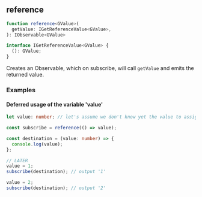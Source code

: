 ## reference

```ts
function reference<GValue>(
  getValue: IGetReferenceValue<GValue>,
): IObservable<GValue>
```

```ts
interface IGetReferenceValue<GValue> {
  (): GValue;
}
```

Creates an Observable, which on subscribe, will call `getValue` and emits the returned value.

### Examples

#### Deferred usage of the variable 'value'

```ts
let value: number; // let's assume we don't know yet the value to assign

const subscribe = reference(() => value);

const destination = (value: number) => {
  console.log(value);
};

// LATER
value = 1;
subscribe(destination); // output '1'

value = 2;
subscribe(destination); // output '2'
```


